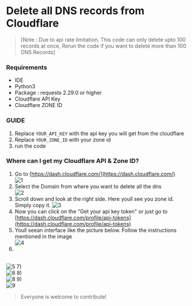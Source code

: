 # Delete all DNS records from Cloudflare
> [Note : Due to api rate limitation, This code can only delete upto 100 records at once, Rerun the code if you want to delete more than 100 DNS Records]

### Requirements 
* IDE 
* Python3
* Package : requests 2.29.0 or higher 
* Cloudflare API Key 
* Cloudflare ZONE ID

### GUIDE 
1) Replace `YOUR_API_KEY` with the api key you will get from the cloudflare
2) Replace `YOUR_ZONE_ID` with your zone id 
3) run the code

### Where can I get my Cloudflare API & Zone ID? 
1) Go to [https://dash.cloudflare.com/](https://dash.cloudflare.com/)
<br>![1](https://github.com/87icelime/clouflare-all-dns-delete/blob/e379346100e52c639fb6cf0d2339412b16f2eb9f/assets/1.PNG)
2) Select the Domain from where you want to delete all the dns
<br>![2](https://github.com/87icelime/clouflare-all-dns-delete/blob/e379346100e52c639fb6cf0d2339412b16f2eb9f/assets/2.PNG)
3) Scroll down and look at the right side. Here youll see you zone id. Simply copy it.
![3](https://github.com/87icelime/clouflare-all-dns-delete/blob/e379346100e52c639fb6cf0d2339412b16f2eb9f/assets/3.PNG)
4) Now you can click on the "Get your api key token" or just go to [https://dash.cloudflare.com/profile/api-tokens](https://dash.cloudflare.com/profile/api-tokens)
5) Youll seean interface like the picture below. Follow the instructions mentioned in the image
<br>![4](https://github.com/87icelime/clouflare-all-dns-delete/blob/e379346100e52c639fb6cf0d2339412b16f2eb9f/assets/4.PNG)
6) 
<br>![5](https://github.com/87icelime/clouflare-all-dns-delete/blob/e379346100e52c639fb6cf0d2339412b16f2eb9f/assets/5.PNG)
7) 
<br>![6](https://github.com/87icelime/clouflare-all-dns-delete/blob/e379346100e52c639fb6cf0d2339412b16f2eb9f/assets/6.PNG)
8) 
<br>![8](https://github.com/87icelime/clouflare-all-dns-delete/blob/e379346100e52c639fb6cf0d2339412b16f2eb9f/assets/8.PNG)
9)
<br>![9](https://github.com/87icelime/clouflare-all-dns-delete/blob/e379346100e52c639fb6cf0d2339412b16f2eb9f/assets/9.PNG)

> Everyone is welcome to contribute! 



